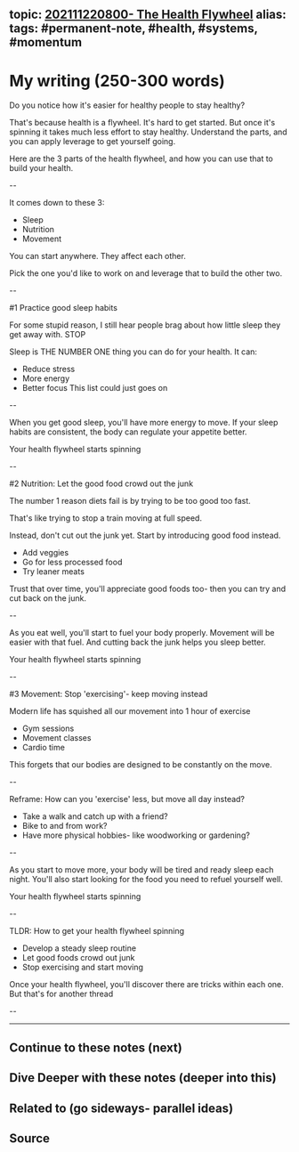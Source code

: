 topic: [202111220800- The Health Flywheel](.md)
alias: 
tags: #permanent-note, #health, #systems, #momentum
---

# My writing (250-300 words)

Do you notice how it's easier for healthy people to stay healthy?

That's because health is a flywheel. It's hard to get started. But once it's spinning it takes much less effort to stay healthy. Understand the parts, and you can apply leverage to get yourself going.

Here are the 3 parts of the health flywheel, and how you can use that to build your health.

--

It comes down to these 3:
- Sleep
- Nutrition
- Movement

You can start anywhere. They affect each other.

Pick the one you'd like to work on and leverage that to build the other two.

--

#1 Practice good sleep habits

For some stupid reason, I still hear people brag about how little sleep they get away with. STOP 

Sleep is THE NUMBER ONE thing you can do for your health. It can:
- Reduce stress
- More energy
- Better focus
This list could just goes on

--

When you get good sleep, you'll have more energy to move. If your sleep habits are consistent, the body can regulate your appetite better.

Your health flywheel starts spinning

--

#2 Nutrition: Let the good food crowd out the junk

The number 1 reason diets fail is by trying to be too good too fast. 

That's like trying to stop a train moving at full speed.

Instead, don't cut out the junk yet. Start by introducing good food instead. 
- Add veggies
- Go for less processed food
- Try leaner meats

Trust that over time, you'll appreciate good foods too- then you can try and cut back on the junk.

--

As you eat well, you'll start to fuel your body properly. Movement will be easier with that fuel. And cutting back the junk helps you sleep better.

Your health flywheel starts spinning

--

#3 Movement: Stop 'exercising'- keep moving instead

Modern life has squished all our movement into 1 hour of exercise
- Gym sessions
- Movement classes
- Cardio time

This forgets that our bodies are designed to be constantly on the move.

--

Reframe: How can you 'exercise' less, but move all day instead?
- Take a walk and catch up with a friend?
- Bike to and from work?
- Have more physical hobbies- like woodworking or gardening?

--

As you start to move more, your body will be tired and ready sleep each night. You'll also start looking for the food you need to refuel yourself well.

Your health flywheel starts spinning

--

TLDR: How to get your health flywheel spinning
- Develop a steady sleep routine
- Let good foods crowd out junk
- Stop exercising and start moving

Once your health flywheel, you'll discover there are tricks within each one. But that's for another thread

--

---
## Continue to these notes (next)
		
## Dive Deeper with these notes (deeper into this)
		
## Related to (go sideways- parallel ideas)
	
## Source